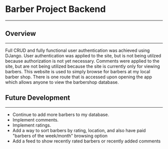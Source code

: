 # Barber Project Backend
-----------
## Overview
-----------
Full CRUD and fully functional user authentication was achieved using DJango. 
User authentication was applied to the site, but is not being utilzed because authorization is not yet necessary.
Comments were applied to the site, but are not being utilized because the site is currently only for viewing barbers.
This website is used to simply browse for barbers at my local barber shop.
There is one route that is accessed upon opening the app which allows anyone to view the barbershop database. 

## Future Development
-----------
* Continue to add more barbers to my database.
* Implement comments.
* Implement ratings.
* Add a way to sort barbers by rating, location, and also have paid "barbers of the week/month" browsing option
* Add a feed to show recently rated barbers or recently added comments 
